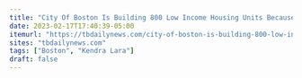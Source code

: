 ```yaml
---
title: "City Of Boston Is Building 800 Low Income Housing Units Because City Councillor Kendra Lara Won’t Move Out Of Her Low Income Housing Unit That She Doesn’t Qualify For"
date: 2023-02-17T17:40:39-05:00
itemurl: "https://tbdailynews.com/city-of-boston-is-building-800-low-income-housing-units-because-city-councillor-kendra-lara-wont-move-out-of-her-low-income-housing-unit-that-she-doesnt-qualify-for/"
sites: "tbdailynews.com"
tags: ["Boston", "Kendra Lara"]
draft: false
---
```


